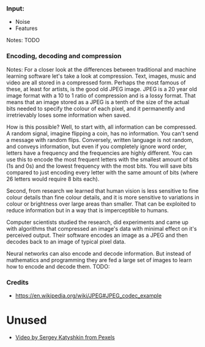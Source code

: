 

### Input: 

* Noise
* Features

Notes:
TODO



### Encoding, decoding and compression
Notes:
For a closer look at the differences between traditional and machine learning software let's take a look at compression. Text, images, music and video are all stored in a compressed form. Perhaps the most famous of these, at least for artists, is the good old JPEG image. JPEG is a 20 year old image format with a 10 to 1 ratio of compression and is a lossy format. That means that an image stored as a JPEG is a tenth of the size of the actual bits needed to specify the colour of each pixel, and it permanently and irretrievably loses some information when saved. 

How is this possible? Well, to start with, all information can be compressed. A random signal, imagine flipping a coin, has no information. You can't send a message with random flips. Conversely, written language is not random, and conveys information, but even if you completely ignore word order, letters have a frequency and the frequencies are highly different. You can use this to encode the most frequent letters with the smallest amount of bits (1s and 0s) and the lowest frequency with the most bits. You will save bits compared to just encoding every letter with the same amount of bits (where 26 letters would require 8 bits each).

Second, from research we learned that human vision is less sensitive to fine colour details than fine colour details, and it is more sensitive to variations in colour or brightness over large areas than smaller. That can be exploited to reduce information but in a way that is imperceptible to humans.

Computer scientists studied the research, did experiments and came up with algorithms that compressed an image's data with minimal effect on it's perceived output. Their software encodes an image as a JPEG and then decodes back to an image of typical pixel data.

Neural networks can also encode and decode information. But instead of mathematics and programming they are fed a large set of images to learn how to encode and decode them. 
TODO:

### Credits
* https://en.wikipedia.org/wiki/JPEG#JPEG_codec_example






# Unused

* [Video by Sergey Katyshkin from Pexels](https://www.pexels.com/video/red-and-blue-lines-flowing-over-face-10740762/)

